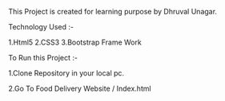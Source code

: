 This Project is created for learning purpose by Dhruval Unagar.

Technology Used :-

1.Html5 2.CSS3 3.Bootstrap Frame Work

To Run this Project :-

1.Clone Repository in your local pc.

2.Go To Food Delivery Website / Index.html